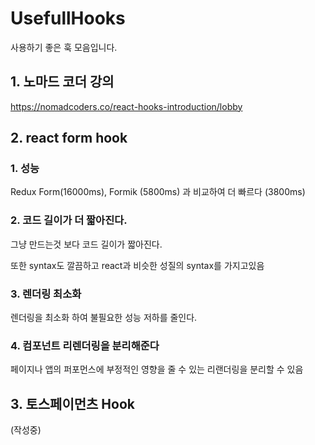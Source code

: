 # UsefullHooks
사용하기 좋은 훅 모음입니다.

## 1. 노마드 코더 강의 
https://nomadcoders.co/react-hooks-introduction/lobby


## 2. react form hook

### 1. 성능

Redux Form(16000ms), Formik (5800ms) 과 비교하여  더 빠르다 (3800ms)

### 2. 코드 길이가 더 짧아진다.

그냥 만드는것 보다 코드 길이가 짧아진다.

또한 syntax도 깔끔하고 react과 비슷한 성질의 syntax를 가지고있음

### 3. 렌더링 최소화

렌더링을 최소화 하여 불필요한 성능 저하를 줄인다.

### 4. 컴포넌트 리렌더링을 분리해준다

페이지나 앱의 퍼포먼스에 부정적인 영향을 줄 수 있는 리랜더링을 분리할 수 있음



## 3. 토스페이먼츠 Hook
(작성중)
